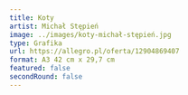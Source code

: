 ```yaml
---
title: Koty
artist: Michał Stępień
image: ../images/koty-michał-stępień.jpg
type: Grafika
url: https://allegro.pl/oferta/12904869407
format: A3 42 cm x 29,7 cm
featured: false
secondRound: false
---
```

